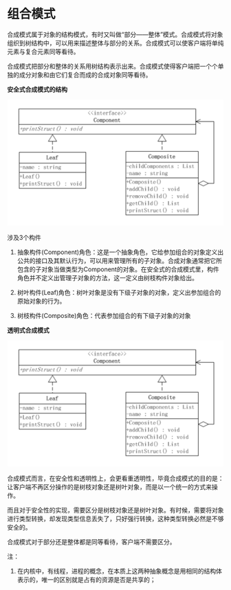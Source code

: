 # 组合模式

合成模式属于对象的结构模式，有时又叫做“部分——整体”模式。合成模式将对象组织到树结构中，可以用来描述整体与部分的关系。合成模式可以使客户端将单纯元素与复合元素同等看待。

合成模式把部分和整体的关系用树结构表示出来。合成模式使得客户端把一个个单独的成分对象和由它们复合而成的合成对象同等看待。

**安全式合成模式的结构**

![安全式合成模式](../../images/安全式合成模式.png)

涉及3个构件

1. 抽象构件(Component)角色：这是一个抽象角色，它给参加组合的对象定义出公共的接口及其默认行为，可以用来管理所有的子对象。合成对象通常把它所包含的子对象当做类型为Component的对象。在安全式的合成模式里，构件角色并不定义出管理子对象的方法，这一定义由树枝构件对象给出。

2. 树叶构件(Leaf)角色：树叶对象是没有下级子对象的对象，定义出参加组合的原始对象的行为。

3. 树枝构件(Composite)角色：代表参加组合的有下级子对象的对象

**透明式合成模式**

![透明式合成模式](../../images/安全式合成模式.png)

合成模式而言，在安全性和透明性上，会更看重透明性，毕竟合成模式的目的是：让客户端不再区分操作的是树枝对象还是树叶对象，而是以一个统一的方式来操作。

而且对于安全性的实现，需要区分是树枝对象还是树叶对象。有时候，需要将对象进行类型转换，却发现类型信息丢失了，只好强行转换，这种类型转换必然是不够安全的。

合成模式对于部分还是整体都是同等看待，客户端不需要区分。

注：
1. 在内核中，有线程，进程的概念，在本质上这两种抽象概念是用相同的结构体表示的，唯一的区别就是占有的资源是否是共享的；
